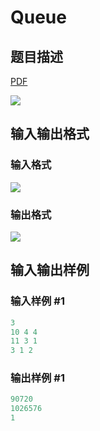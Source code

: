 # Queue

## 题目描述

[problemUrl]: https://uva.onlinejudge.org/index.php?option=com_onlinejudge&Itemid=8&category=13&page=show_problem&problem=1069

[PDF](https://uva.onlinejudge.org/external/101/p10128.pdf)

![](https://cdn.luogu.com.cn/upload/vjudge_pic/UVA10128/f2131099b8e02768a732e2afdd01748c0cabe653.png)

## 输入输出格式

### 输入格式

![](https://cdn.luogu.com.cn/upload/vjudge_pic/UVA10128/1ca0f1631a1400c5fdd0eb2c29481b78053b9ce2.png)

### 输出格式

![](https://cdn.luogu.com.cn/upload/vjudge_pic/UVA10128/7fdbe06e05c0fdda27c517ac6b5b36607c7cfe95.png)

## 输入输出样例

### 输入样例 #1

```cpp
3
10 4 4
11 3 1
3 1 2
```


### 输出样例 #1

```cpp
90720
1026576
1
```


